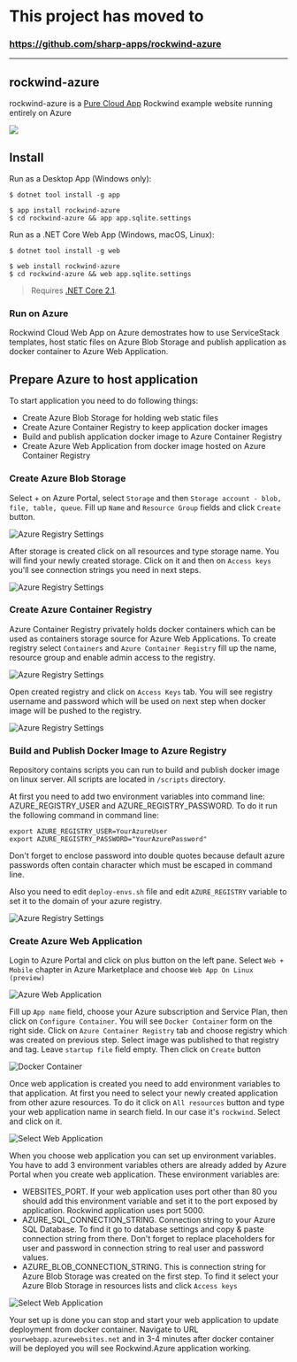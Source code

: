 # This project has moved to

### https://github.com/sharp-apps/rockwind-azure

---

## rockwind-azure

rockwind-azure is a [Pure Cloud App](http://templates.servicestack.net/docs/web-apps#pure-cloud-apps) Rockwind example website running entirely on Azure

[![](https://raw.githubusercontent.com/NetCoreApps/TemplatePages/master/src/wwwroot/assets/img/screenshots/rockwind.png)](http://rockwind-aws.web-app.io)

## Install

Run as a Desktop App (Windows only):

    $ dotnet tool install -g app

    $ app install rockwind-azure
    $ cd rockwind-azure && app app.sqlite.settings

Run as a .NET Core Web App (Windows, macOS, Linux):

    $ dotnet tool install -g web

    $ web install rockwind-azure
    $ cd rockwind-azure && web app.sqlite.settings

> Requires [.NET Core 2.1](https://www.microsoft.com/net/download/dotnet-core/2.1).

### Run on Azure

Rockwind Cloud Web App on Azure demostrates how to use ServiceStack templates, host static files on Azure Blob Storage and publish application as docker container to Azure Web Application.

## Prepare Azure to host application

To start application you need to do following things:

- Create Azure Blob Storage for holding web static files
- Create Azure Container Registry to keep application docker images
- Build and publish application docker image to Azure Container Registry 
- Create Azure Web Application from docker image hosted on Azure Container Registry


### Create Azure Blob Storage 

Select + on Azure Portal, select `Storage` and then `Storage account - blob, file, table, queue`. Fill up `Name` and `Resource Group` fields and click `Create` button.

![Azure Registry Settings](docs/images/1-createstorage.png)

After storage is created click on all resources and type storage name. You will find your newly created storage. Click on it and then on `Access keys` you'll see connection strings you need in next steps.

![Azure Registry Settings](docs/images/2-storagecnnstring.png)


### Create Azure Container Registry

Azure Container Registry privately holds docker containers which can be used as containers storage source for Azure Web Applications. To create registry select `Containers` and `Azure Container Registry` fill up the name, resource group and enable admin access to the registry.

![Azure Registry Settings](docs/images/1-createregistry.png)

Open created registry and click on `Access Keys` tab. You will see registry username and password which will be used on next step when docker image will be pushed to the registry.

![Azure Registry Settings](docs/images/2-registrysettings.png)


### Build and Publish Docker Image to Azure Registry

Repository contains scripts you can run to build and publish docker image on linux server. All scripts are located in `/scripts` directory. 

At first you need to add two environment variables into command line: AZURE_REGISTRY_USER and AZURE_REGISTRY_PASSWORD. To do it run the following command in command line:

    export AZURE_REGISTRY_USER=YourAzureUser
    export AZURE_REGISTRY_PASSWORD="YourAzurePassword"

Don't forget to enclose password into double quotes because default azure passwords often contain character which must be escaped in command line.

Also you need to edit `deploy-envs.sh` file and edit `AZURE_REGISTRY` variable to set it to the domain of your azure registry.


![Azure Registry Settings](docs/images/1-azureregistry.png)

### Create Azure Web Application

Login to Azure Portal and click on plus button on the left pane. Select `Web + Mobile` chapter in Azure Marketplace and choose `Web App On Linux (preview)`

![Azure Web Application](docs/images/2-createwebapp.png)

Fill up `App name` field, choose your Azure subscription and Service Plan, then click on `Configure Container`. You will see `Docker Container` form on the right side. Click on `Azure Container Registry` tab and choose registry which was created on previous step. Select image was published to that registry and tag. Leave `startup file` field empty. Then click on `Create` button 

![Docker Container](docs/images/3-createdocker.png) 

Once web application is created you need to add environment variables to that application. At first you need to select your newly created application from other azure resources. To do it click on `All resources` button and type your web application name in search field. In our case it's `rockwind`. Select and click on it.

![Select Web Application](docs/images/4-selectapp.png)

When you choose web application you can set up environment variables. You have to add 3 environment variables others are already added by Azure Portal when you create web application. These environment variables are:

- WEBSITES_PORT. If your web application uses port other than 80 you should add this environment variable and set it to the port exposed by application. Rockwind application uses port 5000.
- AZURE_SQL_CONNECTION_STRING. Connection string to your Azure SQL Database. To find it go to database settings and copy & paste connection string from there. Don't forget to replace placeholders for user and password in connection string to real user and password values.
- AZURE_BLOB_CONNECTION_STRING. This is connection string for Azure Blob Storage was created on the first step. To find it select your Azure Blob Storage in resources lists and click `Access keys`

![Select Web Application](docs/images/6-appsettings.png)


Your set up is done you can stop and start your web application to update deployment from docker container. Navigate to URL `yourwebapp.azurewebsites.net` and in 3-4 minutes after docker container will be deployed you will see Rockwind.Azure application working.
